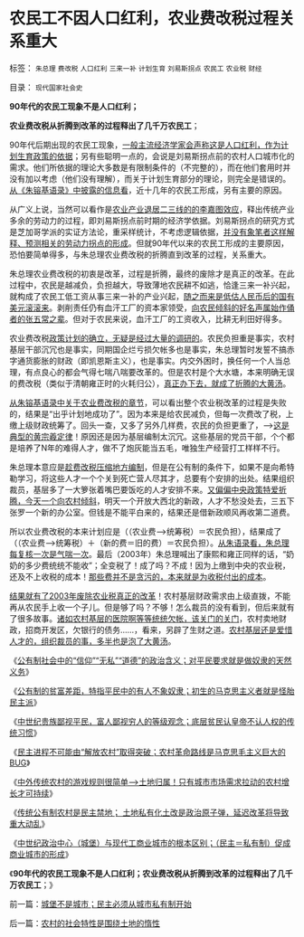 # 农民工不因人口红利，农业费改税过程关系重大

标签： `朱总理` `费改税` `人口红利` `三来一补` `计划生育` `刘易斯拐点` `农民工` `农业税` `财经` 

目录： `现代国家社会史`

**90年代的农民工现象不是人口红利；**

**农业费改税从折腾到改革的过程释出了几千万农民工**；

90年代后期出现的农民工现象，[一般主流经济学家会声称这是人口红利，作为计划生育政策的依据](../../../2010/12/25/计划生育正令整个中国社会瓦解.md)；另有些聪明一点的，会说是刘易斯拐点前的农村人口城市化的需求。他们所依据的理论大多数是有限制条件的（不完整的），而在他们套用时并没有加以考虑（他们没有理解），而关于计划生育部分的理论，则完全是错误的。[从《朱镕基语录》中披露的信息看](http://darthvad.blog.163.com/blog/static/5339947020111028459167/)，近十几年的农民工形成，另有主要的原因。

从广义上说，当然可以看作是[农业产业退居二三线的的李嘉图效应](../../../2011/3/10/圈地运动和农民工.md)，释出传统产业多余的劳动力的过程，即刘易斯拐点前时期的经济学依据。刘易斯拐点的研究方式是芝加哥学派的实证方法论，重采样统计，不考虑逻辑依据，[并没有象笔者这样解释、预测相关的劳动力拐点的形成](../../../2011/3/18/失业危机＝（前刘易斯拐点＋后刘易斯拐点）.md)。但就90年代以来的农民工形成的主要原因，恐怕要简单得多，与朱总理农业费改税的折腾直到改革的过程，关系重大。

朱总理农业费改税的初衷是改革，过程是折腾，最终的废除才是真正的改革。在此过程中，农民是越减负，负担越大，导致薄地农民耕不如逃，恰逢三来一补兴起，就构成了农民工低工资从事三来一补的产业兴起，[随之而来是低估人民币后的国有美元滚滚来](../../../2009/5/3/全球化黄宗羲定律：汇率高，百姓苦；低，百姓苦.md)。剥削责任仍有血汗工厂的资本家领受，[向农民倾斜的好名声属始作俑者的张五常之辈](../../../2007/11/18/绝症中的国企，人民币不升值，农民就太苦了.md)。但对于农民来说，血汗工厂的工资收入，比耕无利田好得多。

农业费改税[政策计划的确立，无疑是经过大量的调研的](../../../2010/11/27/马克思主义社会实践史.md)。农民负担重是事实，农村基层干部沉冗也是事实，同期国企烂亏损欠帐多也是事实，朱总理暂时发誓不搞赤字通货膨胀的财政（即凯恩斯主义），也是事实。内交外困时，换任何一个人当总理，有点良心的都会气得七喘八喘要改革的。但是农村是个大水塘，本来明确无误的费改税（类似于清朝雍正时的火耗归公），[真正办下去，就成了折腾的大黄汤](../../../2010/4/29/维护公有制公值耗散经济结构的三种人.md)。

[从朱镕基语录中关于农业费改税的章节](../../../2011/11/1/从《朱镕基讲话实录》勘探政策演绎逻辑的过程.md)，可以看出整个农业税改革的过程是失败的，结果是“出乎计划地成功了”。因为本来是给农民减负，但每一次费改了税，上缴上级财政统筹了。回头一查，又多了另外几样费，农民的负担更重了，——>[这是典型的黄宗羲定律](../../../2009/2/9/人权经济学之“黄宗羲定律”.md)！原因还是因为基层编制太沉冗。这些基层的党员干部，个个都是培养了N年的难得人才，做不了炮灰能当五毛，唯独生产经营打工样样不行。

朱总理本意应是[趁费改税压缩地方编制](../../../2009/7/13/为什么减少行政成本就是增强国力.md)，但是在公有制的条件下，如果不是向希特勒学习，将这些人才一个个关到死亡营人尽其才，总要有个安排的出处。结果组织裁员，基层多了一大箩张着嘴巴要饭吃的人才安排不来。[又偏偏中央政策特爱折腾，今天一个向农村倾斜](../../../2011/10/20/解读追加万亿农业投资,市场效果很悲观.md)，明天一个开放大西北的新政，人才不愁没处去，三五下张罗一个新的办公室。但钱是不能平白来的，结果还是借新政顺风再收第二道费。

所以农业费改税的本来计划应是（（农业费——>统筹税）＝农民负担），结果成了（（农业费——>统筹税）＋（新的费＝旧的费）＝农民负担）。[从朱语录看，朱总理每复核一次是气喘一次](../../../2011/11/1/《朱镕基讲话实录》的经济史价值和方法论.md)。最后（2003年）朱总理喊出了康熙和雍正同样的话，“奶奶的多少费统统不能收”；全变税了！成了吗？不成！因为上缴到中央的农业税，还及不上收税的成本！[那些费并不是贪污的，本来就是为收税付出的成本](../../../2011/11/3/民愤极大的贪官是怎么炼成的.md)。

[结果就有了2003年废除农业税真正的改革](../../../2011/6/21/讲政治的保障房中的凯恩斯主义.md)！农村基层财政需求由上级直拨，不能再从农民手上收一个子儿。但是够了吗？不够！怎么裁员的没有看到，但后来就有了很多故事。[诸如农村基层的医院啊等等统统欠帐，该关门的关门](../../../2010/7/14/公费医疗和公立医疗是医改巨障.md)，农村卖地财政，招商开发区，欠银行的债务……，看来，另辟了生财之道。[农村基层还是爱惜人才的，组织裁员的事，多半也是泡了大黄汤](../../../2009/12/30/国有单位总是20%的人做了80%的工作.md)。

《[公有制社会中的“信仰”“无私”“道德”的政治含义；对平民要求就是做奴隶的天然义务](../../../2011/11/16/“信仰”“无私”“道德”“向弱者倾斜”的含义.md)》

《[公有制的贫富差距，特指平民中的有人不象奴隶；初生的马克思主义者就是怪胎民主派](../../../2011/11/16/公有制仇富“贫富差距”的含义.md)》

《[中世纪贵族鄙视平民，富人鄙视穷人的等级观念；底层贫民认皇帝不认人权的传统习惯](../../../2011/11/17/贵族蔑视平民，富人鄙视穷人.md)》

《[民主进程不可能由“解放农村”取得突破；农村革命路线是马克思毛主义巨大的BUG](../../../2011/11/17/民主进程不可能由农村突破.md)》

《[中外传统农村的游戏规则很简单——>土地归属！只有城市市场需求拉动的农村增长才可持续](../../../2011/11/17/中外传统农村的革命游戏规则.md)》

《[传统公有制农村是民主禁地； 土地私有化土改是政治原子弹，延迟改革将导致重大动乱](../../../2011/11/18/延误农村土地私有化改革，将酝酿重大动乱.md)》

《[中世纪政治中心（城堡）与现代工商业城市的根本区别；（民主＝私有制）促成商业城市的形成](../../../2011/11/18/城堡不是城市；民主必须从城市私有制开始.md)》

《**90年代的农民工现象不是人口红利；农业费改税从折腾到改革的过程释出了几千万农民工**；》



前一篇：[城堡不是城市；民主必须从城市私有制开始](../../../2011/11/18/城堡不是城市；民主必须从城市私有制开始.md)

后一篇：[农村的社会特性是围绕土地的惰性](../../../2011/11/18/农村的社会特性是围绕土地的惰性.md)